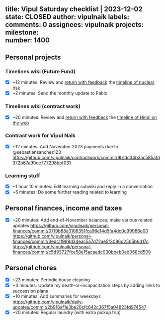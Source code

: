 title:	Vipul Saturday checklist | 2023-12-02
state:	CLOSED
author:	vipulnaik
labels:	
comments:	0
assignees:	vipulnaik
projects:	
milestone:	
number:	1400
--
## Personal projects

### Timelines wiki (Future Fund)

- [x] ~12 minutes: Review and [return with feedback](https://timelines.issarice.com/wiki/Talk:Timeline_of_nuclear_risk#Review_by_Vipul_on_2023-12-02) the [timeline of nuclear risk](https://timelines.issarice.com/wiki/Timeline_of_nuclear_risk)
- [x] ~2 minutes: Send the monthly update to Pablo 

### Timelines wiki (contract work)

- [x] ~20 minutes: Review and [return with feedback](https://timelines.issarice.com/wiki/Talk:Timeline_of_Hindi_on_the_web#Review_by_Vipul_on_2023-12-02) the [timeline of Hindi on the web](https://timelines.issarice.com/wiki/Timeline_of_Hindi_on_the_web)

### Contract work for Vipul Naik

- [x] ~12 minutes: Add November 2023 payments due to @sebastiansanchez123 https://github.com/vipulnaik/contractwork/commit/9b1dc34b3ac585afd372b67a99de777298bbf031

### Learning stuff

- [x] ~1 hour 10 minutes: Edit learning subwiki and reply in a conversation
- [x] ~5 minutes: Do some further reading related to learning 

## Personal finances, income and taxes

- [x] ~20 minutes: Add end-of-November balances; make various related updates https://github.com/vipulnaik/personal-finances/commit/07f9b88a3108351fca96e14d5fa4dc0c99986e00 https://github.com/vipulnaik/personal-finances/commit/3edc1f999d34eac5a7d72ae5f3086d2505b6d17c https://github.com/vipulnaik/personal-finances/commit/c5d93727fce58e15acaedc030bbeb0ed068cd509

## Personal chores

- [x] ~23 minutes: Periodic house cleaning
- [x] ~4 minutes: Update my death-or-incapacitation steps by adding links to succession plans
- [x] ~10 minutes: Add summaries for weekdays https://github.com/vipulnaik/daily-updates/commit/2b916af1e3be20cfc642c367f5a04823fd974547
- [x] ~20 minutes: Regular laundry (with extra pickup trip)  
